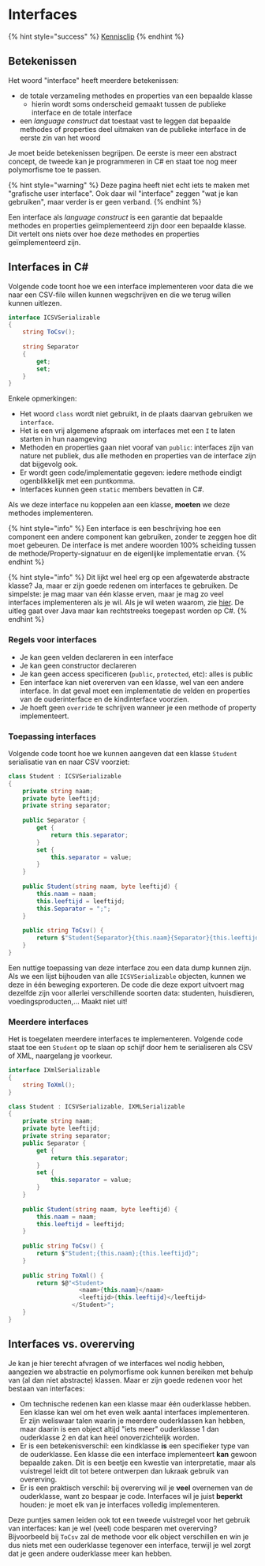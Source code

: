 # Interfaces

{% hint style="success" %}
[Kennisclip](https://www.youtube.com/watch?v=W0U06nzXh58)
{% endhint %}

## Betekenissen

Het woord "interface" heeft meerdere betekenissen:

* de totale verzameling methodes en properties van een bepaalde klasse
  * hierin wordt soms onderscheid gemaakt tussen de publieke interface en de totale interface
* een _language construct_ dat toestaat vast te leggen dat bepaalde methodes of properties deel uitmaken van de publieke interface in de eerste zin van het woord

Je moet beide betekenissen begrijpen. De eerste is meer een abstract concept, de tweede kan je programmeren in C\# en staat toe nog meer polymorfisme toe te passen.

{% hint style="warning" %}
Deze pagina heeft niet echt iets te maken met "grafische user interface". Ook daar wil "interface" zeggen "wat je kan gebruiken", maar verder is er geen verband.
{% endhint %}

Een interface als _language construct_ is een garantie dat bepaalde methodes en properties geïmplementeerd zijn door een bepaalde klasse. Dit vertelt ons niets over hoe deze methodes en properties geïmplementeerd zijn.

## Interfaces in C\#

Volgende code toont hoe we een interface implementeren voor data die we naar een CSV-file willen kunnen wegschrijven en die we terug willen kunnen uitlezen.

```csharp
interface ICSVSerializable
{
    string ToCsv();
    
    string Separator
    {
        get;
        set;
    }
}
```

Enkele opmerkingen:

* Het woord `class` wordt niet gebruikt, in de plaats daarvan gebruiken we `interface`.
* Het is een vrij algemene afspraak om interfaces met een `I` te laten starten in hun naamgeving
* Methoden en properties gaan niet vooraf van `public`: interfaces zijn van nature net publiek, dus alle methoden en properties van de interface zijn dat bijgevolg ook.
* Er wordt geen code/implementatie gegeven: iedere methode eindigt ogenblikkelijk met een puntkomma.
* Interfaces kunnen geen `static` members bevatten in C\#.

Als we deze interface nu koppelen aan een klasse, **moeten** we deze methodes implementeren.

{% hint style="info" %}
Een interface is een beschrijving hoe een component een andere component kan gebruiken, zonder te zeggen hoe dit moet gebeuren. De interface is met andere woorden 100% scheiding tussen de methode/Property-signatuur en de eigenlijke implementatie ervan.
{% endhint %}

{% hint style="info" %}
Dit lijkt wel heel erg op een afgewaterde abstracte klasse? Ja, maar er zijn goede redenen om interfaces te gebruiken. De simpelste: je mag maar van één klasse erven, maar je mag zo veel interfaces implementeren als je wil. Als je wil weten waarom, zie [hier](https://www.journaldev.com/1775/multiple-inheritance-in-java). De uitleg gaat over Java maar kan rechtstreeks toegepast worden op C\#.
{% endhint %}

### Regels voor interfaces

* Je kan geen velden declareren in een interface
* Je kan geen constructor declareren
* Je kan geen access specificeren \(`public`, `protected`, etc\): alles is public
* Een interface kan niet overerven van een klasse, wel van een andere interface. In dat geval moet een implementatie de velden en properties van de ouderinterface en de kindinterface voorzien.
* Je hoeft geen `override` te schrijven wanneer je een methode of property implementeert.

### Toepassing interfaces

Volgende code toont hoe we kunnen aangeven dat een klasse `Student` serialisatie van en naar CSV voorziet:

```csharp
class Student : ICSVSerializable
{
    private string naam;
    private byte leeftijd;
    private string separator;
    
    public Separator {
        get {
            return this.separator;
        }
        set {
            this.separator = value;
        }
    }
    
    public Student(string naam, byte leeftijd) {
        this.naam = naam;
        this.leeftijd = leeftijd;
        this.Separator = ";";
    }
    
    public string ToCsv() {
        return $"Student{Separator}{this.naam}{Separator}{this.leeftijd}"
    }
}
```

Een nuttige toepassing van deze interface zou een data dump kunnen zijn. Als we een lijst bijhouden van alle `ICSVSerializable` objecten, kunnen we deze in één beweging exporteren. De code die deze export uitvoert mag dezelfde zijn voor allerlei verschillende soorten data: studenten, huisdieren, voedingsproducten,... Maakt niet uit!

### Meerdere interfaces

Het is toegelaten meerdere interfaces te implementeren. Volgende code staat toe een `Student` op te slaan op schijf door hem te serialiseren als CSV of XML, naargelang je voorkeur.

```csharp
interface IXmlSerializable
{
    string ToXml();
}

class Student : ICSVSerializable, IXMLSerializable
{
    private string naam;
    private byte leeftijd;
    private string separator;
    public Separator {
        get {
            return this.separator;
        }
        set {
            this.separator = value;
        }
    }
    
    public Student(string naam, byte leeftijd) {
        this.naam = naam;
        this.leeftijd = leeftijd;
    }
    
    public string ToCsv() {
        return $"Student;{this.naam};{this.leeftijd}";
    }
    
    public string ToXml() {
        return $@"<Student>
                    <naam>{this.naam}</naam>
                    <leeftijd>{this.leeftijd}</leeftijd>
                  </Student>";
    }
}
```

## Interfaces vs. overerving

Je kan je hier terecht afvragen of we interfaces wel nodig hebben, aangezien we abstractie en polymorfisme ook kunnen bereiken met behulp van \(al dan niet abstracte\) klassen. Maar er zijn goede redenen voor het bestaan van interfaces:

* Om technische redenen kan een klasse maar één ouderklasse hebben. Een klasse kan wel om het even welk aantal interfaces implementeren. Er zijn weliswaar talen waarin je meerdere ouderklassen kan hebben, maar daarin is een object altijd "iets meer" ouderklasse 1 dan ouderklasse 2 en dat kan heel onoverzichtelijk worden.
* Er is een betekenisverschil: een kindklasse **is** een specifieker type van de ouderklasse. Een klasse die een interface implementeert **kan** gewoon bepaalde zaken. Dit is een beetje een kwestie van interpretatie, maar als vuistregel leidt dit tot betere ontwerpen dan lukraak gebruik van overerving.
* Er is een praktisch verschil: bij overerving wil je **veel** overnemen van de ouderklasse, want zo bespaar je code. Interfaces wil je juist **beperkt** houden: je moet elk van je interfaces volledig implementeren.

Deze puntjes samen leiden ook tot een tweede vuistregel voor het gebruik van interfaces: kan je wel \(veel\) code besparen met overerving? Bijvoorbeeld bij `ToCsv` zal de methode voor elk object verschillen en win je dus niets met een ouderklasse tegenover een interface, terwijl je wel zorgt dat je geen andere ouderklasse meer kan hebben.




